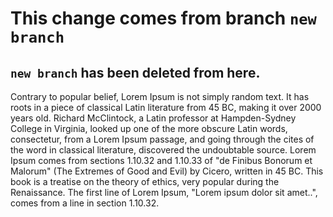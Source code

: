 # This change comes from branch `new branch`
## `new branch` has been deleted from here.
Contrary to popular belief, Lorem Ipsum is not simply random text. It has roots in a piece of classical
Latin literature from 45 BC, making it over 2000 years old. Richard McClintock, a Latin professor at
Hampden-Sydney College in Virginia, looked up one of the more obscure Latin words, consectetur, from
a Lorem Ipsum passage, and going through the cites of the word in classical literature, discovered
the undoubtable source. Lorem Ipsum comes from sections 1.10.32 and 1.10.33 of "de Finibus Bonorum
et Malorum" (The Extremes of Good and Evil) by Cicero, written in 45 BC. This book is a treatise
on the theory of ethics, very popular during the Renaissance. The first line of Lorem Ipsum,
"Lorem ipsum dolor sit amet..", comes from a line in section 1.10.32.
